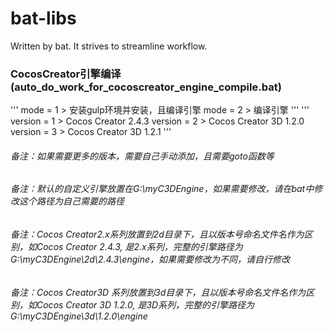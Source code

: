 # bat-libs
Written by bat. It strives to streamline workflow.

### CocosCreator引擎编译(auto_do_work_for_cocoscreator_engine_compile.bat)
'''
mode = 1 > 安装gulp环境并安装，且编译引擎
mode = 2 > 编译引擎
'''
'''
version = 1 > Cocos Creator 2.4.3
version = 2 > Cocos Creator 3D 1.2.0
version = 3 > Cocos Creator 3D 1.2.1
'''
###### 备注：如果需要更多的版本，需要自己手动添加，且需要goto函数等
###### 备注：默认的自定义引擎放置在G:\myC3DEngine，如果需要修改，请在bat中修改这个路径为自己需要的路径
###### 备注：Cocos Creator2.x系列放置到2d目录下，且以版本号命名文件名作为区别，如Cocos Creator 2.4.3, 是2.x系列，完整的引擎路径为 G:\myC3DEngine\2d\2.4.3\engine，如果需要修改为不同，请自行修改
###### 备注：Cocos Creator3D 系列放置到3d目录下，且以版本号命名文件名作为区别，如Cocos Creator 3D 1.2.0, 是3D系列，完整的引擎路径为 G:\myC3DEngine\3d\1.2.0\engine